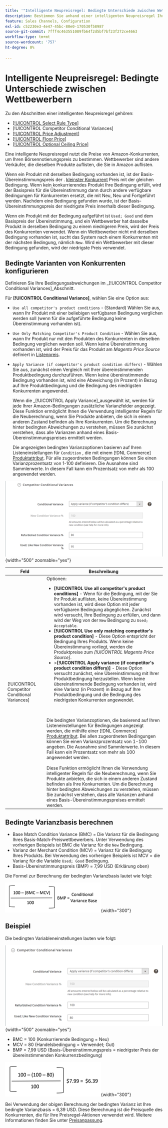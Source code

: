 ```yaml
---
title: '"Intelligente Neupreisregel: Bedingte Unterschiede zwischen Wettbewerbern'
description: Bestimmen Sie anhand einer intelligenten Neupreisregel Ihren Amazon-Listenpreis anhand der Preise und Bedingungen des Konkurrenten.
feature: Sales Channels, Configuration
exl-id: c52230e3-4e47-45bc-80e0-170530f58987
source-git-commit: 7fff4c463551089fb64f2d5bf7bf23f272ce4663
workflow-type: tm+mt
source-wordcount: '757'
ht-degree: 0%

---
```


# Intelligente Neupreisregel: Bedingte Unterschiede zwischen Wettbewerbern

Zu den Abschnitten einer intelligenten Neupreisregel gehören:

- [[!UICONTROL Select Rule Type]](./intelligent-repricing-rules.md)
- [!UICONTROL Competitor Conditional Variances]
- [[!UICONTROL Price Adjustment]](./price-adjustment.md)
- [[!UICONTROL Floor Price]](./floor-price.md)
- [[!UICONTROL Optional Ceiling Price]](./optional-ceiling-price.md)

Eine intelligente Neupreisregel nutzt die Preise von Amazon-Konkurrenten, um Ihren Börsennotierungspreis zu bestimmen. Wettbewerber sind andere Verkäufer, die dieselben Produkte auflisten, die Sie in Amazon auflisten.

Wenn ein Produkt mit derselben Bedingung vorhanden ist, ist der Basis-Übereinstimmungspreis der . [kleinster Konkurrent](./lowest-competitor-pricing.md) Preis mit der gleichen Bedingung. Wenn kein konkurrierendes Produkt Ihre Bedingung erfüllt, wird der Basispreis für die Übereinstimmung dann durch andere verfügbare Bedingungen für Konkurrenten ersetzt, die mit Neu, Neu und Fortgeführt werden. Nachdem eine Bedingung gefunden wurde, ist der Basis-Übereinstimmungspreis der niedrigste Preis innerhalb dieser Bedingung.

Wenn ein Produkt mit der Bedingung aufgeführt ist `Used; Good` und dem Basispreis der Übereinstimmung, und ein Wettbewerber hat dasselbe Produkt in derselben Bedingung zu einem niedrigeren Preis, wird der Preis des Konkurrenten verwendet. Wenn ein Wettbewerber nicht mit derselben Bedingung vorhanden ist, sucht das System nach einem Konkurrenten mit der nächsten Bedingung, nämlich `New`. Wird ein Wettbewerber mit dieser Bedingung gefunden, wird der niedrigste Preis verwendet.

## Bedingte Varianten von Konkurrenten konfigurieren

Definieren Sie Ihre Bedingungsabweichungen im _[!UICONTROL Competitor Conditional Variances]_Abschnitt.

Für **[!UICONTROL Conditional Variance]**, wählen Sie eine Option aus:

- `Use all competitor's product conditions` - (Standard) Wählen Sie aus, wann Ihr Produkt mit einer beliebigen verfügbaren Bedingung verglichen werden soll (wenn für die aufgeführte Bedingung keine Übereinstimmung vorhanden ist).

- `Use Only Matching Competitor's Product Condition` - Wählen Sie aus, wann Ihr Produkt nur mit den Produkten des Konkurrenten in derselben Bedingung verglichen werden soll. Wenn keine Übereinstimmung vorhanden ist, wird der Preis für das Produkt am _Magento Price Source_ definiert in [Listenpreis](./listing-price.md).

- `Apply Variance (if competitor's product condition differs)` - Wählen Sie aus, zunächst einen Vergleich mit Ihrer übereinstimmenden Produktbedingung durchzuführen. Wenn keine übereinstimmende Bedingung vorhanden ist, wird eine Abweichung (in Prozent) in Bezug auf Ihre Produktbedingung und die Bedingung des niedrigsten Konkurrenten angewendet.

  Wenn die _[!UICONTROL Apply Variance]_ausgewählt ist, werden für jede Ihrer Amazon-Bedingungen zusätzliche Varianzfelder angezeigt. Diese Funktion ermöglicht Ihnen die Verwendung intelligenter Regeln für die Neuberechnung, wenn Sie Produkte anbieten, die sich in einem anderen Zustand befinden als Ihre Konkurrenten. Um die Berechnung hinter bedingten Abweichungen zu verstehen, müssen Sie zunächst verstehen, dass alle Varianzen anhand eines Basis-Übereinstimmungspreises ermittelt werden.

  Die angezeigten bedingten Varianzoptionen basieren auf Ihren Listeneinstellungen für `Condition` , die mit einem [!DNL Commerce] [Produktattribut](https://experienceleague.adobe.com/docs/commerce-admin/catalog/product-attributes/product-attributes.html). Für alle zugeordneten Bedingungen können Sie einen Varianzprozentsatz von 1-100 definieren. Die Ausnahme sind Sammlerwerte. In diesem Fall kann ein Prozentsatz von mehr als 100 angewendet werden.

![Intelligente Neupreisregel - bedingte Abweichungen von Konkurrenten](assets/amazon-competitor-cond-variances.png){width="500" zoomable="yes"}

| Feld | Beschreibung |
|-----------------------------------------------|------------------------------------------------------------------------------------------------------------------------------------------------------------------------------------------------------------------------------------------------------------------------------------------------------------------------------------------------------------------------------------------------------------------------------------------------------------------------------------------------------------------------------------------------------------------------------------------------------------------------------------------------------------------------------------------------------------------------------------------------------------------------------------------------------------------------------------------------------------------------------------------------------------------------------------------------------------------------------------------------------------------------------------------------------------------------------------------------------------------------------------------------------------------------------------------------------------------------------------------------------------------------------------------------------------------------------------------------------------------------------------------------------------------------------------------------------------------------------------------------------------------------------------------------------------------------------------------------------------------------------------------------|
| [!UICONTROL Competitor Conditional Variances] | Optionen: <ul><li>**[!UICONTROL Use all competitor's product conditions]** - Wenn für die Bedingung, mit der Sie Ihr Produkt auflisten, keine Übereinstimmung vorhanden ist, wird diese Option mit jeder verfügbaren Bedingung abgeglichen. Zunächst wird versucht, Ihre Bedingung zu erfüllen, und dann wird der Weg von der `New` Bedingung zu `Used; Acceptable`.</li><li>**[!UICONTROL Use only matching competitor's product condition]** - Diese Option entspricht der Bedingung Ihres Produkts. Wenn keine Übereinstimmung vorliegt, werden die Produktpreise zum _[!UICONTROL Magento Price Source]_.</li><li>>**[!UICONTROL Apply variance (if competitor's product condition differs)]** - Diese Option versucht zunächst, eine Übereinstimmung mit Ihrer Produktbedingung herzustellen. Wenn keine übereinstimmende Bedingung vorhanden ist, wird eine Varianz (in Prozent) in Bezug auf Ihre Produktbedingung und die Bedingung des niedrigsten Konkurrenten angewendet.</li></ul><br><br>Die bedingten Varianzoptionen, die basierend auf Ihren Listeneinstellungen für Bedingungen angezeigt werden, die mithilfe einer [!DNL Commerce] [Produktattribut](https://experienceleague.adobe.com/docs/commerce-admin/catalog/product-attributes/product-attributes.html). Bei allen zugeordneten Bedingungen können Sie einen Varianzprozentsatz von 1-100 angeben. Die Ausnahme sind Sammlerwerte. In diesem Fall kann ein Prozentsatz von mehr als 100 angewendet werden.<br><br>Diese Funktion ermöglicht Ihnen die Verwendung intelligenter Regeln für die Neuberechnung, wenn Sie Produkte anbieten, die sich in einem anderen Zustand befinden als Ihre Konkurrenten. Um die Berechnung hinter bedingten Abweichungen zu verstehen, müssen Sie zunächst verstehen, dass alle Varianzen anhand eines Basis-Übereinstimmungspreises ermittelt werden. |

## Bedingte Varianzbasis berechnen

- Base Match Condition Variance (BMC) = Die Varianz für die Bedingung Ihres Basis-Match-Preiswettbewerbers. Unter Verwendung des vorherigen Beispiels ist BMC die Varianz für die `New` Bedingung.
- Varianz der Merchant Condition (MCV) = Varianz für die Bedingung Ihres Produkts. Bei Verwendung des vorherigen Beispiels ist MCV = die Varianz für die Variable `Used; Good` Bedingung.
- Basis-Übereinstimmungspreis (BMP) = 7,99 USD (Erklärung oben)

Die Formel zur Berechnung der bedingten Varianzbasis lautet wie folgt:

![Formel zur Berechnung der bedingten Varianz](assets/amazon-cond-variance-calc-1.png){width="300"}

## Beispiel

Die bedingten Variableneinstellungen lauten wie folgt:

![Bedingte Variableneinstellungen](assets/amazon-cond-variances.png){width="500" zoomable="yes"}

- BMC = 100 (Konkurrierende Bedingung = Neu)
- MCV = 80 (Handelsbedingung = Verwendet; Gut)
- BMP = 7,99 USD (Basis-Übereinstimmungspreis = niedrigster Preis der übereinstimmenden Konkurrenzbedingung)

![Beispiel für die Berechnung der bedingten Varianz](assets/amazon-cond-variance-calc-2.png){width="300"}

Bei Verwendung der obigen Berechnung der bedingten Varianz ist Ihre bedingte Varianzbasis = 6,39 USD. Diese Berechnung ist die Preisquelle des Konkurrenten, die für Ihre Preisregel-Aktionen verwendet wird. Weitere Informationen finden Sie unter [Preisanpassung](./price-adjustment.md).
